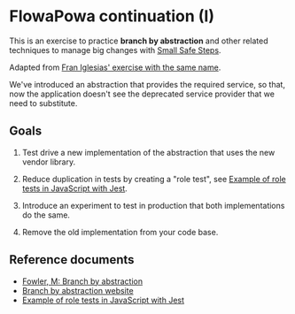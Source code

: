 # FlowaPowa continuation (I)

This is an exercise to practice **branch by abstraction** and other related techniques to manage big changes
with [Small Safe Steps](https://www.eferro.net/p/small-safe-steps-3s-workshop.html).

Adapted from [Fran Iglesias' exercise with the same name](https://github.com/franiglesias/flowapowa-ts-kata).

We've introduced an abstraction that provides the required service, so that, now the application doesn't see 
the deprecated service provider that we need to substitute.

## Goals

1. Test drive a new implementation of the abstraction that uses the new vendor library.

2. Reduce duplication in tests by creating a "role test", see [Example of role tests in JavaScript with Jest](https://codesai.com/posts/2022/08/role-tests-jest).

3. Introduce an experiment to test in production that both implementations do the same.

4. Remove the old implementation from your code base.

## Reference documents

* [Fowler, M: Branch by abstraction](https://martinfowler.com/bliki/BranchByAbstraction.html)
* [Branch by abstraction website](https://www.branchbyabstraction.com/)
* [Example of role tests in JavaScript with Jest](https://codesai.com/posts/2022/08/role-tests-jest)
